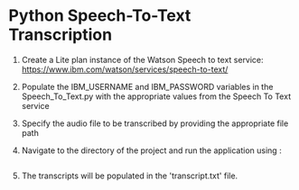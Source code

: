 # Python Speech-To-Text Transcription

1. Create a Lite plan instance of the Watson Speech to text service:
    https://www.ibm.com/watson/services/speech-to-text/

2. Populate the IBM_USERNAME and IBM_PASSWORD variables in the Speech_To_Text.py with the appropriate values from the Speech To Text service

3. Specify the audio file to be transcribed by providing the appropriate file path

4. Navigate to the directory of the project and run the application using :
    ```python Loader.py
    ```

5. The transcripts will be populated in the 'transcript.txt' file.
